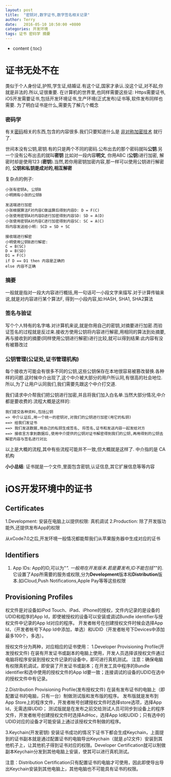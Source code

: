 ```yaml
---
layout: post
title:  "密钥对,数字证书,数字签名相关记录"
author: Terry
date:   2016-05-10 10:50:00 +0800
categories: 开发环境
tags: 证书 密码学 摘要
---
```


* content
{:toc}

# 证书无处不在

类似于个人身份证,护照,学生证,结婚证.有这个证,国家才承认.没这个证,对不起,你就是非法的.所以,证很重要.
在计算机的世界里,也同样需要这些证: Https需要证书, iOS开发需要证书,包括开发环境证书,生产环境(正式发布)证书等,软件发布同样也需要.
为了明白证书是什么,需要先了解几个概念






### 密码学

有关[密码](https://zh.wikipedia.org/wiki/Category:%E5%AF%86%E7%A0%81%E5%AD%A6)相关的东西,包含的内容很多.我们只要知道什么是 [非对称加密技术](https://zh.wikipedia.org/wiki/%E5%85%AC%E5%BC%80%E5%AF%86%E9%92%A5%E5%8A%A0%E5%AF%86) 就行了.

世间本没有公钥,密钥.有的只是两个不同的密码.公布出去的那个密码就叫**公钥**.另一个没有公布出去的就叫**密钥**
比如对一段内容**明文**, 你用ABC (**公钥**)进行加密, 解密时却是使用123 (**密钥**).当然,若你用密钥加密内容,那一样可以使用公钥进行解密的, **公钥和私钥是成对的,相互解密**

复杂点的例子:

```
小张有密钥A, 公钥B
小明拥有小张的公钥B

发送端进行加密
小张根据算法F对内容C做运算后得到内容D: D = F(C)
小张使用密钥A对内容D进行加密得到内容SD: SD = A(D)
小张使用密钥A对内容C进行加密得到内容SC: SC = A(C)
将内容发送给小明: SCD = SD + SC

接收端进行解密 
小明使用公钥B进行解密: 
C = B(SC)
D = B(SD)
D1 = F(C)
if D == D1 then 内容是正确的
else 内容不正确
```

### 摘要

一般就是指对一段大内容进行概括,用一句话可一小段文字来描写.对于计算传输来说,就是对内容进行某个算法F, 得到一小段内容,如:HASH, SHA1, SHA2算法

### 签名与验证

写个个人特有的名字咯.对计算机来说,就是你用自己的密钥,对摘要进行加密.而验证签名的过程就是反过来.接收方使用公钥将内容进行解密,用相同的算法到处摘要,再与接收到的摘要(同样使用公钥进行解密)进行比较,就可以得到结果:此内容有没有被篡改过

### 公钥管理(公证处,证书管理机构)

每个接收方可能会有很多不同的公钥,这些公钥保存在本地很容易被篡改替换.各种样的问题.这时候中介出现了,这个中介被大部分的用户所认同,有很高的社会地位.所以,为了让用户认同我们,我们需要先跟这个中介打交道.

我们请求中介帮我们把公钥进行加密,并且将我们加入白名单.当然大部分情况,中介都是要收费的.流程大概是这样的:

```
我们提交各种资料,包括公钥 
=> 中介认证后,用一个统一的密钥对,对我们的公钥进行加密(用它的私钥) 
==> 给我们发证书 
==> 我们发送数据,用自己的私钥生成签名, 将签名,证书和发送内容一起发给对方 
==> 接收言方拿到数据后,使用中介提供的公钥对证书解密得到我们的公钥,再用得到的公钥去解密内容与签名进行对比
```

以上是大概的流程,其中有些流程可能并不一致,但大概就是这样了.
中介指的是 CA 机构

**小小总结**: 证书就是一个文件,里面包含密钥,认证信息,其它扩展信息等等内容

# iOS开发环境中的证书

## Certificates
1.Development: 安装在电脑上以提供权限: 真机调试
2.Production:  除了开发版功能外,还提供发布App的权限

从xCode7.0之后,开发环境一般情况都能帮我们从苹果服务器中生成对应的证书

## Identifiers
1. App IDs: App的ID,可以为"*". 一般用在开发版本.若是要发布,ID不能包括"*"的.它设置了App所需要的服务或权限,分为**Development**版本和**Distribution**版本.如iCloud,Push Notifications,Apple Pay等等这些权限

## Provisioning Profiles
权文件是对设备如iPod Touch、iPad、iPhone的授权，文件内记录的是设备的UDID和程序的App Id，即使被授权的设备可以安装或调试Bundle identifier与授权文件中记录的App Id对应的程序。
开发者帐号在创建授权文件时候会选择App Id，（开发者帐号下App Id中添加，单选）和UDID（开发者帐号下Devices中添加最多100个，多选）。

授权文件分为两种，对应相应的证书使用：
1.Developer Provisioning Profile(开发授权文件)
    在装有开发证书或副本的电脑上使用，开发人员选择该授权文件通过电脑将程序安装到授权文件记录的设备中，即可进行真机测试。
注意：确保电脑有权限真机调试，即安装了开发证书或副本；在开发工具中程序的Bundle identifier和选中使用的授权文件的App Id要一致；连接调试的设备的UDID在选中的授权文件中有记录。

2.Distribution Provisioning Profile(发布授权文件)
    在装有发布证书的电脑上（即配置证书的电脑，只有一台）制做测试版和发布版的程序。
发布版就是发布到App Store上的程序文件，开发者帐号创建授权文件时选择store选项，选择App Id，无需选择UDID；
测试版就是在发布之前交给测试人员可同步到设备上的程序文件，开发者帐号创建授权文件时选择AdHoc，选择App Id和UDID；只有选中的UDID对应的设备才可能安装上通过该授权文件制做的程序。

3.Keychain(开发密钥)
    安装证书成功的情况下证书下都会生成Keychain，上面提到的证书副本就是通过配置证书的电脑导出Keychain（就是.p12文件）安装到其他机子上，让其他机子得到证书对应的权限。Developer Certification就可以制做副本Keychain分发到其他电脑上安装，使其可以进行真机测试。

注意：Distribution Certification只有配置证书的电脑才可使用，因此即使导出导出Keychain安装到其他电脑上，其他电脑也不可能具有证书的权限。

	

